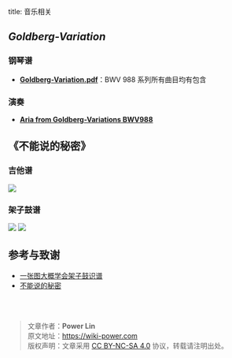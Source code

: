 title: 音乐相关

## *Goldberg-Variation*

### 钢琴谱

- [**Goldberg-Variation.pdf**](https://github.com/linyuxuanlin/File-host/blob/main/music-sheet/Goldberg-Variation.pdf)：BWV 988 系列所有曲目均有包含

### 演奏

- [**Aria from Goldberg-Variations BWV988**](https://www.bilibili.com/video/av86981368#reply2336107317)


## 《不能说的秘密》

### 吉他谱

![](https://wiki-media-1253965369.cos.ap-guangzhou.myqcloud.com/img/20200215141455.png)

### 架子鼓谱

![](https://wiki-media-1253965369.cos.ap-guangzhou.myqcloud.com/img/20200215141644.png)
![](https://wiki-media-1253965369.cos.ap-guangzhou.myqcloud.com/img/20200215141727.png)



## 参考与致谢

- [一张图大概学会架子鼓识谱](https://zhuanlan.zhihu.com/p/37721158)
- [不能说的秘密](https://yoopu.me/view/BXjRgMXY#c=false&e=false&n=false&s=false&i=ukulele&k=0)

<br />

<br />

> 文章作者：**Power Lin**  
> 原文地址：<https://wiki-power.com>  
> 版权声明：文章采用 [CC BY-NC-SA 4.0](https://creativecommons.org/licenses/by/4.0/deed.zh) 协议，转载请注明出处。
